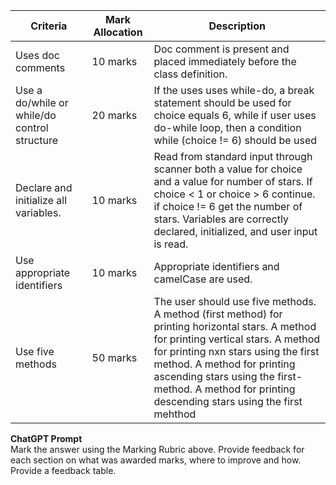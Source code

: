 
| Criteria                                     | Mark Allocation | Description                                                                                                                                                                                                                                                                                                         |
|----------------------------------------------|-----------------|---------------------------------------------------------------------------------------------------------------------------------------------------------------------------------------------------------------------------------------------------------------------------------------------------------------------|
| Uses doc comments                            | 10 marks        | Doc comment is present and placed immediately before the class definition.                                                                                                                                                                                                                                          |
| Use a do/while or while/do control structure | 20 marks        | If the uses uses while-do, a break statement should be used for choice equals 6, while if user uses do-while loop, then a condition while (choice != 6) should be used                                                                                                                                              |
| Declare and initialize all variables.        | 10 marks        | Read from standard input through scanner both a value for choice and a value for number of stars. If choice < 1 or choice > 6 continue. if choice != 6 get the number of stars. Variables are correctly declared, initialized, and user input is read.                                                              |
| Use appropriate identifiers                  | 10 marks        | Appropriate identifiers and camelCase are used.                                                                                                                                                                                                                                                                     |
| Use five methods                             | 50 marks        | The user should use five methods. A method (first method) for printing horizontal stars. A method for printing vertical stars. A method for printing nxn stars using the first method. A method for printing ascending stars using the first-method. A method for printing descending stars using the first mehthod |

**ChatGPT Prompt**  
Mark the answer using the Marking Rubric above. Provide feedback for each section on what was awarded marks, where to improve and how. Provide a feedback table.